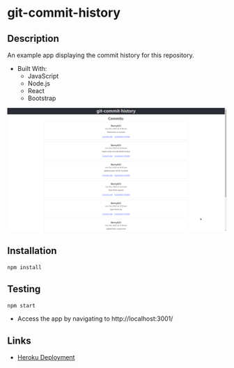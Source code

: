 # git-commit-history

## Description

An example app displaying the commit history for this repository.

- Built With:
    * JavaScript
    * Node.js
    * React
    * Bootstrap


![](./public/screenshot.png)


## Installation

~~~
npm install
~~~

## Testing

~~~
npm start
~~~

* Access the app by navigating to http://localhost:3001/

## Links
* [Heroku Deployment](https://bm-budget-tracker.herokuapp.com/)